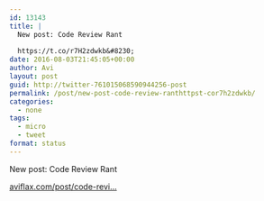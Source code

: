 ```yaml
---
id: 13143
title: |
  New post: Code Review Rant
  
  https://t.co/r7H2zdwkb&#8230;
date: 2016-08-03T21:45:05+00:00
author: Avi
layout: post
guid: http://twitter-761015068590944256-post
permalink: /post/new-post-code-review-ranthttpst-cor7h2zdwkb/
categories:
  - none
tags:
  - micro
  - tweet
format: status
---
```

New post: Code Review Rant

[aviflax.com/post/code-revi…](http://aviflax.com/post/code-review-rant/)